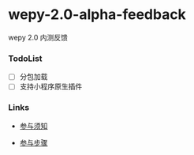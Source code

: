 # wepy-2.0-alpha-feedback
wepy 2.0 内测反馈

### TodoList

- [ ] 分包加载
- [ ] 支持小程序原生插件

### Links

- [参与须知](https://github.com/dlhandsome/wepy-2.0-alpha-feedback/wiki/WePY-2.0-%E5%86%85%E6%B5%8B%E6%8B%9B%E5%8B%9F)

- [参与步骤](https://github.com/dlhandsome/wepy-2.0-alpha-feedback/wiki/WePY-2.0-%E5%86%85%E6%B5%8B%E6%AD%A5%E9%AA%A4)
